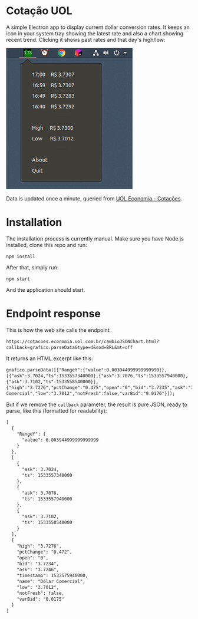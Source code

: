 
# Cotação UOL

A simple Electron app to display current dollar conversion rates. It keeps an icon in your system tray showing the latest rate and also a chart showing recent trend. Clicking it shows past rates and that day's high/low:

![](screenshot.png)

Data is updated once a minute, queried from [UOL Economia - Cotações](https://economia.uol.com.br/cotacoes/cambio/dolar-comercial-estados-unidos/).

# Installation

The installation process is currently manual. Make sure you have Node.js installed, clone this repo and run:

    npm install

After that, simply run:

    npm start

And the application should start.

# Endpoint response

This is how the web site calls the endpoint:

    https://cotacoes.economia.uol.com.br/cambioJSONChart.html?callback=grafico.parseData&type=d&cod=BRL&mt=off

It returns an HTML excerpt like this:

    grafico.parseData([{"RangeY":{"value":0.003944999999999999}},[{"ask":3.7024,"ts":1533557340000},{"ask":3.7076,"ts":1533557940000},{"ask":3.7102,"ts":1533558540000}],{"high":"3.7276","pctChange":"0.475","open":"0","bid":"3.7235","ask":"3.7247","timestamp":1533575340000,"name":"Dólar Comercial","low":"3.7012","notFresh":false,"varBid":"0.0176"}]);

But if we remove the `callback` parameter, the result is pure JSON, ready to parse, like this (formatted for readability):

    [
      {
        "RangeY": {
          "value": 0.003944999999999999
        }
      },
      [
        {
          "ask": 3.7024,
          "ts": 1533557340000
        },
        {
          "ask": 3.7076,
          "ts": 1533557940000
        },
        {
          "ask": 3.7102,
          "ts": 1533558540000
        }
      ],
      {
        "high": "3.7276",
        "pctChange": "0.472",
        "open": "0",
        "bid": "3.7234",
        "ask": "3.7246",
        "timestamp": 1533575940000,
        "name": "Dólar Comercial",
        "low": "3.7012",
        "notFresh": false,
        "varBid": "0.0175"
      }
    ]
